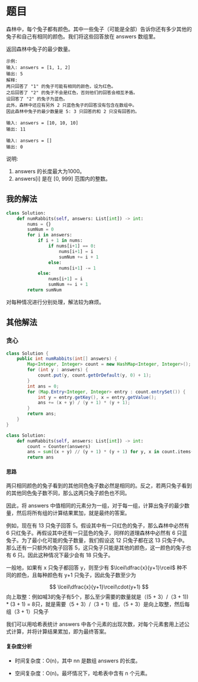 # 题目

森林中，每个兔子都有颜色。其中一些兔子（可能是全部）告诉你还有多少其他的兔子和自己有相同的颜色。我们将这些回答放在 answers 数组里。

返回森林中兔子的最少数量。

```
示例:
输入: answers = [1, 1, 2]
输出: 5
解释:
两只回答了 "1" 的兔子可能有相同的颜色，设为红色。
之后回答了 "2" 的兔子不会是红色，否则他们的回答会相互矛盾。
设回答了 "2" 的兔子为蓝色。
此外，森林中还应有另外 2 只蓝色兔子的回答没有包含在数组中。
因此森林中兔子的最少数量是 5: 3 只回答的和 2 只没有回答的。

输入: answers = [10, 10, 10]
输出: 11

输入: answers = []
输出: 0
```


说明:

1. answers 的长度最大为1000。
2. answers[i] 是在 [0, 999] 范围内的整数。

## 我的解法

```python
class Solution:
    def numRabbits(self, answers: List[int]) -> int:
        nums = {}
        sumNum = 0
        for i in answers:
            if i + 1 in nums:
                if nums[i+1] == 0:
                    nums[i+1] = i
                    sumNum += i + 1
                else:
                    nums[i+1] -= 1
            else:
                nums[i+1] = i
                sumNum += i + 1
        return sumNum
```

对每种情况进行分别处理，解法较为麻烦。

## 其他解法

### 贪心

```java
class Solution {
    public int numRabbits(int[] answers) {
        Map<Integer, Integer> count = new HashMap<Integer, Integer>();
        for (int y : answers) {
            count.put(y, count.getOrDefault(y, 0) + 1);
        }
        int ans = 0;
        for (Map.Entry<Integer, Integer> entry : count.entrySet()) {
            int y = entry.getKey(), x = entry.getValue();
            ans += (x + y) / (y + 1) * (y + 1);
        }
        return ans;
    }
}
```

```python
class Solution:
    def numRabbits(self, answers: List[int]) -> int:
        count = Counter(answers)
        ans = sum((x + y) // (y + 1) * (y + 1) for y, x in count.items())
        return ans
```

#### 思路

两只相同颜色的兔子看到的其他同色兔子数必然是相同的。反之，若两只兔子看到的其他同色兔子数不同，那么这两只兔子颜色也不同。

因此，将 answers 中值相同的元素分为一组，对于每一组，计算出兔子的最少数量，然后将所有组的计算结果累加，就是最终的答案。

例如，现在有 13 只兔子回答 5。假设其中有一只红色的兔子，那么森林中必然有 6 只红兔子。再假设其中还有一只蓝色的兔子，同样的道理森林中必然有 6 只蓝兔子。为了最小化可能的兔子数量，我们假设这 12 只兔子都在这 13 只兔子中。那么还有一只额外的兔子回答 5，这只兔子只能是其他的颜色，这一颜色的兔子也有 6 只。因此这种情况下最少会有 18 只兔子。

一般地，如果有 x 只兔子都回答 y，则至少有 $\lceil\dfrac{x}{y+1}\rceil$ 种不同的颜色，且每种颜色有 y+1 只兔子，因此兔子数至少为

$$
\lceil\dfrac{x}{y+1}\rceil\cdot(y+1)
$$
向上取整：例如喊3的兔子有5个，那么至少需要的数量就是（(5 + 3）/（3 + 1)) * (3 + 1) = 8只，就是需要（5 + 3）/（3 + 1）组，（5 + 3）是向上取整，然后每组（3 + 1）只兔子

我们可以用哈希表统计 answers 中各个元素的出现次数，对每个元素套用上述公式计算，并将计算结果累加，即为最终答案。

#### 复杂度分析

- 时间复杂度：O(n)，其中 nn 是数组 answers 的长度。

- 空间复杂度：O(n)。最坏情况下，哈希表中含有 n 个元素。


